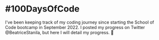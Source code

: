# #100DaysOfCode

I've been keeping track of my coding journey since starting the School of Code bootcamp in September 2022. I posted my progress on Twitter @BeatriceStanila, but here I will detail my progress. 🚀
